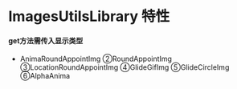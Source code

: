 # ImagesUtilsLibrary 特性
#### get方法需传入显示类型
* AnimaRoundAppointImg
    ②RoundAppointImg
    ③LocationRoundAppointImg
    ④GlideGifImg
    ⑤GlideCircleImg
    ⑥AlphaAnima

